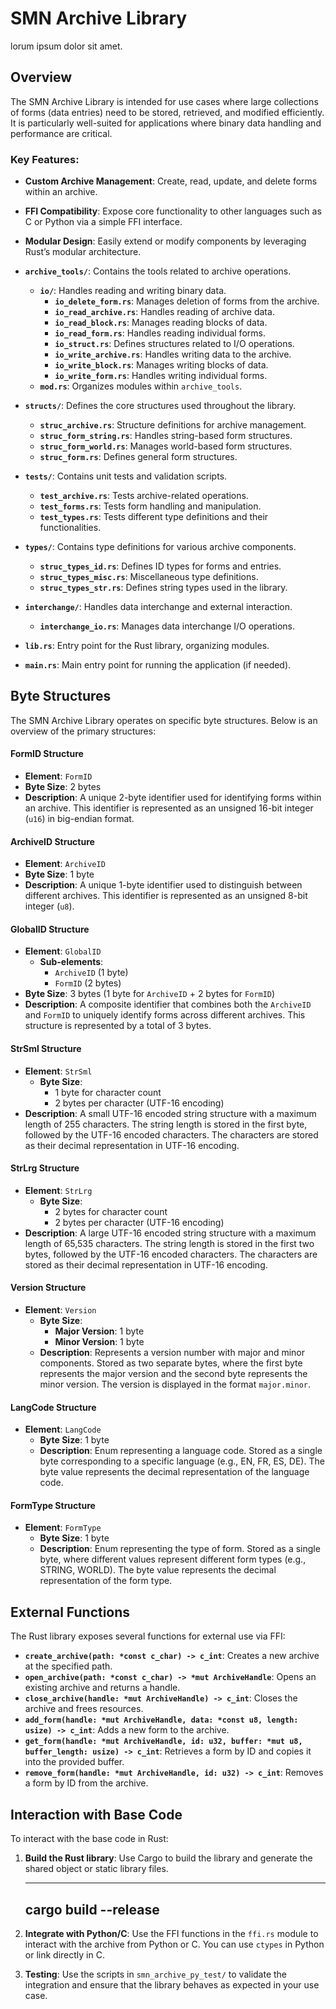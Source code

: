 # SMN Archive Library

lorum ipsum dolor sit amet.

## Overview

The SMN Archive Library is intended for use cases where large collections of forms (data entries) need to be stored, retrieved, and modified efficiently. It is particularly well-suited for applications where binary data handling and performance are critical.

### Key Features:
- **Custom Archive Management**: Create, read, update, and delete forms within an archive.
- **FFI Compatibility**: Expose core functionality to other languages such as C or Python via a simple FFI interface.
- **Modular Design**: Easily extend or modify components by leveraging Rust’s modular architecture.

- **`archive_tools/`**: Contains the tools related to archive operations.
  - **`io/`**: Handles reading and writing binary data.
    - **`io_delete_form.rs`**: Manages deletion of forms from the archive.
    - **`io_read_archive.rs`**: Handles reading of archive data.
    - **`io_read_block.rs`**: Manages reading blocks of data.
    - **`io_read_form.rs`**: Handles reading individual forms.
    - **`io_struct.rs`**: Defines structures related to I/O operations.
    - **`io_write_archive.rs`**: Handles writing data to the archive.
    - **`io_write_block.rs`**: Manages writing blocks of data.
    - **`io_write_form.rs`**: Handles writing individual forms.
  - **`mod.rs`**: Organizes modules within `archive_tools`.

- **`structs/`**: Defines the core structures used throughout the library.
  - **`struc_archive.rs`**: Structure definitions for archive management.
  - **`struc_form_string.rs`**: Handles string-based form structures.
  - **`struc_form_world.rs`**: Manages world-based form structures.
  - **`struc_form.rs`**: Defines general form structures.

- **`tests/`**: Contains unit tests and validation scripts.
  - **`test_archive.rs`**: Tests archive-related operations.
  - **`test_forms.rs`**: Tests form handling and manipulation.
  - **`test_types.rs`**: Tests different type definitions and their functionalities.

- **`types/`**: Contains type definitions for various archive components.
  - **`struc_types_id.rs`**: Defines ID types for forms and entries.
  - **`struc_types_misc.rs`**: Miscellaneous type definitions.
  - **`struc_types_str.rs`**: Defines string types used in the library.

- **`interchange/`**: Handles data interchange and external interaction.
  - **`interchange_io.rs`**: Manages data interchange I/O operations.

- **`lib.rs`**: Entry point for the Rust library, organizing modules.

- **`main.rs`**: Main entry point for running the application (if needed).

## Byte Structures

The SMN Archive Library operates on specific byte structures. Below is an overview of the primary structures:

#### FormID Structure
- **Element**: `FormID`
- **Byte Size**: 2 bytes
- **Description**: A unique 2-byte identifier used for identifying forms within an archive. This identifier is represented as an unsigned 16-bit integer (`u16`) in big-endian format.

#### ArchiveID Structure
- **Element**: `ArchiveID`
- **Byte Size**: 1 byte
- **Description**: A unique 1-byte identifier used to distinguish between different archives. This identifier is represented as an unsigned 8-bit integer (`u8`).

#### GlobalID Structure
- **Element**: `GlobalID`
  - **Sub-elements**:
    - `ArchiveID` (1 byte)
    - `FormID` (2 bytes)
- **Byte Size**: 3 bytes (1 byte for `ArchiveID` + 2 bytes for `FormID`)
- **Description**: A composite identifier that combines both the `ArchiveID` and `FormID` to uniquely identify forms across different archives. This structure is represented by a total of 3 bytes.

#### StrSml Structure
- **Element**: `StrSml`
  - **Byte Size**: 
    - 1 byte for character count
    - 2 bytes per character (UTF-16 encoding)
- **Description**: A small UTF-16 encoded string structure with a maximum length of 255 characters. The string length is stored in the first byte, followed by the UTF-16 encoded characters. The characters are stored as their decimal representation in UTF-16 encoding.

#### StrLrg Structure
- **Element**: `StrLrg`
  - **Byte Size**: 
    - 2 bytes for character count
    - 2 bytes per character (UTF-16 encoding)
- **Description**: A large UTF-16 encoded string structure with a maximum length of 65,535 characters. The string length is stored in the first two bytes, followed by the UTF-16 encoded characters. The characters are stored as their decimal representation in UTF-16 encoding.

#### Version Structure
- **Element**: `Version`
  - **Byte Size**:
    - **Major Version**: 1 byte
    - **Minor Version**: 1 byte
  - **Description**: Represents a version number with major and minor components. Stored as two separate bytes, where the first byte represents the major version and the second byte represents the minor version. The version is displayed in the format `major.minor`.

#### LangCode Structure
- **Element**: `LangCode`
  - **Byte Size**: 1 byte
  - **Description**: Enum representing a language code. Stored as a single byte corresponding to a specific language (e.g., EN, FR, ES, DE). The byte value represents the decimal representation of the language code.

#### FormType Structure
- **Element**: `FormType`
  - **Byte Size**: 1 byte
  - **Description**: Enum representing the type of form. Stored as a single byte, where different values represent different form types (e.g., STRING, WORLD). The byte value represents the decimal representation of the form type.

## External Functions

The Rust library exposes several functions for external use via FFI:

- **`create_archive(path: *const c_char) -> c_int`**: Creates a new archive at the specified path.
- **`open_archive(path: *const c_char) -> *mut ArchiveHandle`**: Opens an existing archive and returns a handle.
- **`close_archive(handle: *mut ArchiveHandle) -> c_int`**: Closes the archive and frees resources.
- **`add_form(handle: *mut ArchiveHandle, data: *const u8, length: usize) -> c_int`**: Adds a new form to the archive.
- **`get_form(handle: *mut ArchiveHandle, id: u32, buffer: *mut u8, buffer_length: usize) -> c_int`**: Retrieves a form by ID and copies it into the provided buffer.
- **`remove_form(handle: *mut ArchiveHandle, id: u32) -> c_int`**: Removes a form by ID from the archive.

## Interaction with Base Code

To interact with the base code in Rust:

1. **Build the Rust library**: Use Cargo to build the library and generate the shared object or static library files.

   ------
   cargo build --release
   ------

2. **Integrate with Python/C**: Use the FFI functions in the `ffi.rs` module to interact with the archive from Python or C. You can use `ctypes` in Python or link directly in C.

3. **Testing**: Use the scripts in `smn_archive_py_test/` to validate the integration and ensure that the library behaves as expected in your use case.
